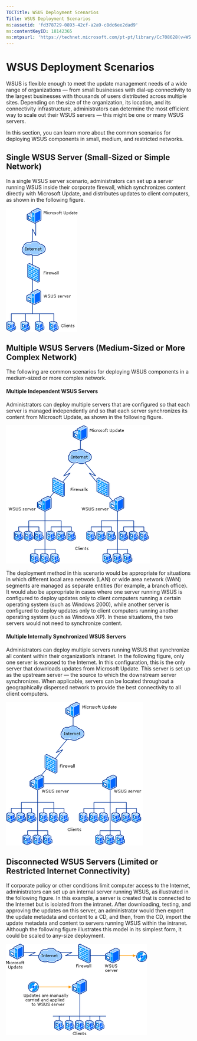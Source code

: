 ```yaml
---
TOCTitle: WSUS Deployment Scenarios
Title: WSUS Deployment Scenarios
ms:assetid: 'fd378729-0893-42cf-a2a9-c8dc6ee2dad9'
ms:contentKeyID: 18142365
ms:mtpsurl: 'https://technet.microsoft.com/pt-pt/library/Cc708628(v=WS.10)'
---
```


WSUS Deployment Scenarios
=========================

WSUS is flexible enough to meet the update management needs of a wide range of organizations — from small businesses with dial-up connectivity to the largest businesses with thousands of users distributed across multiple sites. Depending on the size of the organization, its location, and its connectivity infrastructure, administrators can determine the most efficient way to scale out their WSUS servers — this might be one or many WSUS servers.

In this section, you can learn more about the common scenarios for deploying WSUS components in small, medium, and restricted networks.

Single WSUS Server (Small-Sized or Simple Network)
--------------------------------------------------

In a single WSUS server scenario, administrators can set up a server running WSUS inside their corporate firewall, which synchronizes content directly with Microsoft Update, and distributes updates to client computers, as shown in the following figure.

![](images/Cc708628.f243221a-3e52-47f3-b615-6fda4ffbbf4c(WS.10).gif)

Multiple WSUS Servers (Medium-Sized or More Complex Network)
------------------------------------------------------------

The following are common scenarios for deploying WSUS components in a medium-sized or more complex network.

#### Multiple Independent WSUS Servers

Administrators can deploy multiple servers that are configured so that each server is managed independently and so that each server synchronizes its content from Microsoft Update, as shown in the following figure.

![](images/Cc708628.30559d49-ce7a-483c-b0b3-7b66f479391e(WS.10).gif)

The deployment method in this scenario would be appropriate for situations in which different local area network (LAN) or wide area network (WAN) segments are managed as separate entities (for example, a branch office). It would also be appropriate in cases where one server running WSUS is configured to deploy updates only to client computers running a certain operating system (such as Windows 2000), while another server is configured to deploy updates only to client computers running another operating system (such as Windows XP). In these situations, the two servers would not need to synchronize content.

#### Multiple Internally Synchronized WSUS Servers

Administrators can deploy multiple servers running WSUS that synchronize all content within their organization’s intranet. In the following figure, only one server is exposed to the Internet. In this configuration, this is the only server that downloads updates from Microsoft Update. This server is set up as the upstream server — the source to which the downstream server synchronizes. When applicable, servers can be located throughout a geographically dispersed network to provide the best connectivity to all client computers.

![](images/Cc708628.3bdd2c72-270a-4109-9703-06adc6467061(WS.10).gif)

Disconnected WSUS Servers (Limited or Restricted Internet Connectivity)
-----------------------------------------------------------------------

If corporate policy or other conditions limit computer access to the Internet, administrators can set up an internal server running WSUS, as illustrated in the following figure. In this example, a server is created that is connected to the Internet but is isolated from the intranet. After downloading, testing, and approving the updates on this server, an administrator would then export the update metadata and content to a CD, and then, from the CD, import the update metadata and content to servers running WSUS within the intranet. Although the following figure illustrates this model in its simplest form, it could be scaled to any-size deployment.

![](images/Cc708628.970fd502-ce48-4a7b-a0f4-7a7c6eb5b36a(WS.10).gif)
